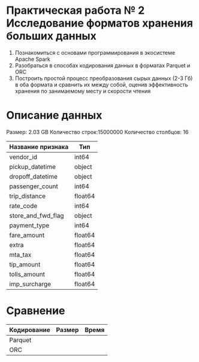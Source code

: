 # Практическая работа № 2 Исследование форматов хранения больших данных

1) Познакомиться с основами программирования в экосистеме Apache Spark
2) Разобраться в способах кодирования данных в форматах Parquet и ORC
3) Построить простой процесс преобразования сырых данных (2-3 Гб) в оба формата и сравнить их между собой, оценив эффективность хранения по занимаемому месту и скорости чтения

# Описание данных
Размер: 2.03 GB
Количество строк:15000000
Количество столбцов: 16

| Название признака  | Тип     |
|--------------------|---------|
| vendor_id          | int64   |  
| pickup_datetime    | object  | 
| dropoff_datetime   | object  | 
| passenger_count    | int64   |  
| trip_distance      | float64 |
| rate_code          | int64   |  
| store_and_fwd_flag | object  | 
| payment_type       | int64   |  
| fare_amount        | float64 |
| extra              | float64 |
| mta_tax            | float64 |
| tip_amount         | float64 |
| tolls_amount       | float64 |
| imp_surcharge      | float64 |

# Сравнение

| Кодирование | Размер | Время |
|-------------|--------|-------|
| Parquet     |        |       |
| ORC         |        |       |
